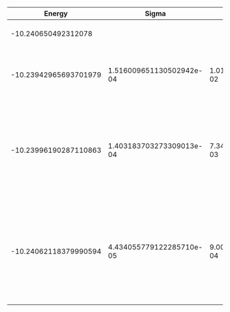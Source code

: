 | Energy                | Sigma                    | Energy Variance          | DOF | Einf              | Method                                                       | Data Repository                    |
|-----------------------|--------------------------|--------------------------|-----|-------------------|--------------------------------------------------------------|------------------------------------|
| -10.240650492312078   |                          |                          | 5   | 2.666666666666667 | Lanczos (Quspin + Scipy)                                     | https://weinbe58.github.io/QuSpin/ |
| -10.23942965693701979 | 1.516009651130502942e-04 | 1.015682635471489362e-02 | 5   | 2.666666666666667 | VMC Deterinant Slater- Jastrow (RBM) Ansatz                  |                                    |
| -10.23996190287110863 | 1.403183703273309013e-04 | 7.349369269982601940e-03 | 5   | 2.666666666666667 | VMC Determinant Slater- Jastrow (RBM) Ansatz with K=0 projections (symmetric wrt translations) |                                    |
| -10.24062118379990594 | 4.434055779122285710e-05 | 9.009253641658748757e-04 | 5   | 2.666666666666667 | VMC Determinant Slater- Backflow - Jastrow (RBM) Ansatz with K=0 projections (symmetric wrt translations) |                                    |

